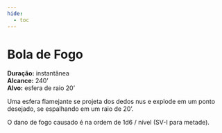 ```yaml
---
hide:
  - toc
---
```


# Bola de Fogo

**Duração:** instantânea  
**Alcance:** 240’  
**Alvo:** esfera de raio 20’  

Uma esfera flamejante se projeta dos dedos nus e explode em um ponto desejado, se espalhando em um raio de 20’. 

O dano de fogo causado é na ordem de 1d6 / nível (SV-I para metade).
